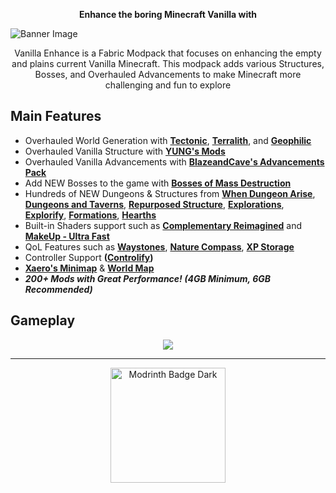 <p align="center">
  <strong>Enhance the boring Minecraft Vanilla with</strong>
</p>

![Banner Image](https://cdn-raw.modrinth.com/data/IsNu5zcX/images/adcee4d20301aa1fb495e47c3da99f00d667c4e2.jpeg)

<p align="center">Vanilla Enhance is a Fabric Modpack that focuses on enhancing the empty and plains current Vanilla Minecraft. This modpack adds various Structures, Bosses, and Overhauled Advancements to make Minecraft more challenging and fun to explore</p>

## Main Features

- Overhauled World Generation with **[Tectonic](https://modrinth.com/datapack/tectonic)**, **[Terralith](https://modrinth.com/mod/terralith)**, and **[Geophilic](https://modrinth.com/datapack/geophilic)**
- Overhauled Vanilla Structure with **[YUNG's Mods](https://modrinth.com/user/YUNGNICKYOUNG/mods)**
- Overhauled Vanilla Advancements with **[BlazeandCave's Advancements Pack](https://modrinth.com/datapack/blazeandcaves-advancements-pack)**
- Add NEW Bosses to the game with **[Bosses of Mass Destruction](https://modrinth.com/mod/bosses-of-mass-destruction)**
- Hundreds of NEW Dungeons & Structures from **[When Dungeon Arise](https://modrinth.com/mod/when-dungeons-arise)**, **[Dungeons and Taverns](https://modrinth.com/datapack/dungeons-and-taverns)**, **[Repurposed Structure](https://modrinth.com/mod/repurposed-structures-fabric)**, **[Explorations](https://modrinth.com/mod/explorations)**, **[Explorify](https://modrinth.com/datapack/explorify)**, **[Formations](https://modrinth.com/mod/formations-overworld)**, **[Hearths](https://modrinth.com/datapack/hearths)**
- Built-in Shaders support such as **[Complementary Reimagined](https://modrinth.com/shader/complementary-reimagined)** and **[MakeUp - Ultra Fast](https://modrinth.com/shader/makeup-ultra-fast-shaders)**
- QoL Features such as **[Waystones](https://modrinth.com/mod/fwaystones)**, **[Nature Compass](https://modrinth.com/mod/natures-compass)**, **[XP Storage](https://modrinth.com/mod/xp-storage)**
- Controller Support **([Controlify](https://modrinth.com/mod/controlify))**
- **[Xaero's Minimap](https://modrinth.com/mod/xaeros-minimap)** & **[World Map](https://modrinth.com/mod/xaeros-world-map)**
- ***200+ Mods with Great Performance! (4GB Minimum, 6GB Recommended)***

## Gameplay

<p align="center">
	<a href="https://youtu.be/YDW2atFk21k"><img src="https://img.youtube.com/vi/YDW2atFk21k/0.jpg" /></a>
</p>
<hr />
<p align="center">
	<a href="https://modrinth.com/modpack/vanilla-enhance">
		<img  width="184"  src="https://raw.githubusercontent.com/modrinth/art/8dd06a57c70224221974a966b2962b79f6b841f2/Branding/Badge/badge-dark.svg" alt="Modrinth Badge Dark">
	</a>
</p>
